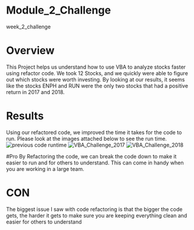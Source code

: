 # Module_2_Challenge
week_2_challenge
# Overview
This Project helps us understand how to use VBA to analyze stocks faster using refactor code. We took 12 Stocks, and we quickly were able to figure out which stocks were worth investing. By looking at our results, it seems like the stocks ENPH and RUN were the only two stocks that had a positive return in 2017 and 2018.
# Results 
Using our refactored code, we improved the time it takes for the code to run. Please look at the images attached below to see the run time.
![previous code runtime](https://user-images.githubusercontent.com/118011002/211222715-651fb970-fab4-4709-ba64-d5dc85b788fe.png)
![VBA_Challenge_2017](https://user-images.githubusercontent.com/118011002/211222717-27d44a81-4ee8-479f-8dd1-9a56613b024b.png)
![VBA_Challenge_2018](https://user-images.githubusercontent.com/118011002/211222720-eeddf274-f4b5-490a-a2e6-8a438220cbc3.png)

#Pro 
By Refactoring the code, we can break the code down to make it easier to run and for others to understand. This can come in handy when you are working in a large team.

# CON
The biggest issue I saw with code refactoring is that the bigger the code gets, the harder it gets to make sure you are keeping everything clean and easier for others to understand
